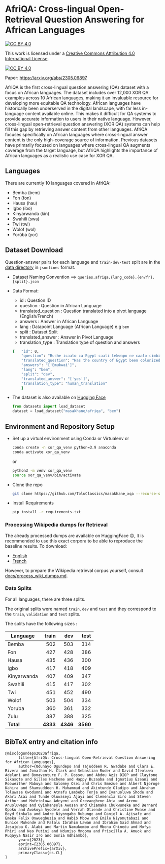 # AfriQA: Cross-lingual Open-Retrieval Question Answering for African Languages

[![CC BY 4.0][cc-by-shield]][cc-by]

This work is licensed under a
[Creative Commons Attribution 4.0 International License][cc-by].

[![CC BY 4.0][cc-by-image]][cc-by]

[cc-by]: http://creativecommons.org/licenses/by/4.0/
[cc-by-image]: https://i.creativecommons.org/l/by/4.0/88x31.png
[cc-by-shield]: https://img.shields.io/badge/License-CC%20BY%204.0-lightgrey.svg

Paper: https://arxiv.org/abs/2305.06897

AfriQA is the first cross-lingual question answering (QA) dataset with a focus on African languages. The dataset includes over 12,000 XOR QA examples across 10 African languages, making it an invaluable resource for developing more equitable QA technology.
African languages have historically been underserved in the digital landscape, with far less in-language content available online. This makes it difficult for QA systems to provide accurate information to users in their native language. However, cross-lingual open-retrieval question answering (XOR QA) systems can help fill this gap by retrieving answer content from other languages.
AfriQA focuses specifically on African languages where cross-lingual answer content is the only high-coverage source of information. Previous datasets have primarily focused on languages where cross-lingual QA augments coverage from the target language, but AfriQA highlights the importance of African languages as a realistic use case for XOR QA.

## Languages

There are currently 10 languages covered in AfriQA:

- Bemba (bem)
- Fon (fon)
- Hausa (hau)
- Igbo (ibo)
- Kinyarwanda (kin)
- Swahili (swa)
- Twi (twi)
- Wolof (wol)
- Yorùbá (yor)

## Dataset Download

Question-answer pairs for each language and `train-dev-test` split are in the [data directory](data/queries) in `jsonlines` format.

- Dataset Naming Convention ==> `queries.afriqa.{lang_code}.{en/fr}.{split}.json`
- Data Format:
    - id : Question ID
    - question : Question in African Language
    - translated_question : Question translated into a pivot language (English/French)
    - answers : Answer in African Language
    - lang : Datapoint Language (African Language) e.g `bem`
    - split : Dataset Split
    - translated_answer : Answer in Pivot Language
    - translation_type : Translation type of question and answers


    ```bash
    {   "id": 0, 
        "question": "Bushe icaalo ca Egypt caali tekwapo ne caalo cimbi?", 
        "translated_question": "Has the country of Egypt been colonized before?", 
        "answers": "['Emukwai']", 
        "lang": "bem", 
        "split": "dev", 
        "translated_answer": "['yes']", 
        "translation_type": "human_translation"
        }
    ```
- The dataset is also available on [Hugging Face](https://huggingface.co/datasets/masakhane/afriqa)

    ```python
    from datasets import load_dataset
    dataset = load_dataset("masakhane/afriqa", "bem")
    ```

    

## Environment and Repository Setup

- Set up a virtual environment using Conda or Virtualenv or

    ```bash
    conda create -n xor_qa_venv python=3.9 anaconda
    conda activate xor_qa_venv
    ```
    or
    ```bash
    python3 -m venv xor_qa_venv
    source xor_qa_venv/bin/activate
    ```
- Clone the repo

    ```bash
    git clone https://github.com/ToluClassics/masakhane_xqa --recurse-submodules
    ```
- Install Requirements

    ```bash
    pip install -r requirements.txt
    ```

### Processing Wikipedia dumps for Retrieval

The already processed dumps are available on HuggingFace 😊, It is recommended to use this exact corpora to be able to reproduce the baseline results.
To download:

- [English](https://huggingface.co/datasets/ToluClassics/masakhane_wiki_100/resolve/main/masakhane_wiki_100-english/corpus.jsonl)
- [French](https://huggingface.co/datasets/ToluClassics/masakhane_wiki_100/resolve/main/masakhane_wiki_100-french/corpus.jsonl)

However, to prepare the Wikipedia retrieval corpus yourself, consult [docs/process_wiki_dumps.md](docs/process_wiki_dumps.md).

### Data Splits

For all languages, there are three splits.

The original splits were named `train`, `dev` and `test` and they correspond to the `train`, `validation` and `test` splits.

The splits have the following sizes :

| Language        | train | dev | test |
|-----------------|------:|-----------:|-----:|
| Bemba         |  502 | 503 |  314 |
| Fon          |  427 | 428 |  386 |
| Hausa           |  435 | 436 |  300 |
| Igbo            |  417 | 418 |  409 |
| Kinyarwanda     	  |   407 |  409 |  347 |
| Swahili       |  415 |   417 |  302 |
| Twi          |  451 |   452 |  490 |
| Wolof        |  503 |    504 |  334 |
| Yoruba          |  360 |   361 |  332 |
| Zulu        |  387 |    388 |  325 |
| <b>Total</b>    |  <b>4333</b>  |  <b>4346</b>  |<b>3560</b>  |


## BibTeX entry and citation info

```
@misc{ogundepo2023afriqa,
      title={AfriQA: Cross-lingual Open-Retrieval Question Answering for African Languages}, 
      author={Odunayo Ogundepo and Tajuddeen R. Gwadabe and Clara E. Rivera and Jonathan H. Clark and Sebastian Ruder and David Ifeoluwa Adelani and Bonaventure F. P. Dossou and Abdou Aziz DIOP and Claytone Sikasote and Gilles Hacheme and Happy Buzaaba and Ignatius Ezeani and Rooweither Mabuya and Salomey Osei and Chris Emezue and Albert Njoroge Kahira and Shamsuddeen H. Muhammad and Akintunde Oladipo and Abraham Toluwase Owodunni and Atnafu Lambebo Tonja and Iyanuoluwa Shode and Akari Asai and Tunde Oluwaseyi Ajayi and Clemencia Siro and Steven Arthur and Mofetoluwa Adeyemi and Orevaoghene Ahia and Aremu Anuoluwapo and Oyinkansola Awosan and Chiamaka Chukwuneke and Bernard Opoku and Awokoya Ayodele and Verrah Otiende and Christine Mwase and Boyd Sinkala and Andre Niyongabo Rubungo and Daniel A. Ajisafe and Emeka Felix Onwuegbuzia and Habib Mbow and Emile Niyomutabazi and Eunice Mukonde and Falalu Ibrahim Lawan and Ibrahim Said Ahmad and Jesujoba O. Alabi and Martin Namukombo and Mbonu Chinedu and Mofya Phiri and Neo Putini and Ndumiso Mngoma and Priscilla A. Amuok and Ruqayya Nasir Iro and Sonia Adhiambo},
      year={2023},
      eprint={2305.06897},
      archivePrefix={arXiv},
      primaryClass={cs.CL}
}
```